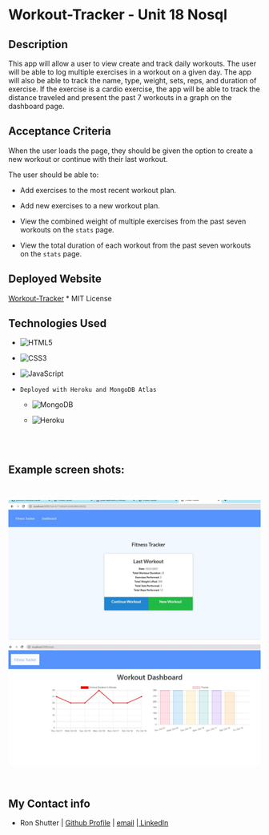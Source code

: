 # Workout-Tracker - Unit 18 Nosql


## Description

This app will allow a user to view create and track daily workouts. The user will be able to log multiple exercises in a workout on a given day. The app will also be able to track the name, type, weight, sets, reps, and duration of exercise. If the exercise is a cardio exercise, the app will be able to track the distance traveled and present the past 7 workouts in a graph on the dashboard page.



## Acceptance Criteria

When the user loads the page, they should be given the option to create a new workout or continue with their last workout.

The user should be able to:

  * Add exercises to the most recent workout plan.

  * Add new exercises to a new workout plan.

  * View the combined weight of multiple exercises from the past seven workouts on the `stats` page.

  * View the total duration of each workout from the past seven workouts on the `stats` page.


## Deployed Website
[Workout-Tracker](https://polar-lake-80445.herokuapp.com/) * MIT License



## Technologies Used

* ![HTML5](https://img.shields.io/badge/html5-%23E34F26.svg?style=for-the-badge&logo=html5&logoColor=white)


* ![CSS3](https://img.shields.io/badge/css3-%231572B6.svg?style=for-the-badge&logo=css3&logoColor=white)


* ![JavaScript](https://img.shields.io/badge/javascript-%23323330.svg?style=for-the-badge&logo=javascript&logoColor=%23F7DF1E)

* `Deployed with Heroku and MongoDB Atlas` 

  * ![MongoDB](https://img.shields.io/badge/MongoDB-%234ea94b.svg?style=for-the-badge&logo=mongodb&logoColor=white)

  * ![Heroku](https://img.shields.io/badge/heroku-%23430098.svg?style=for-the-badge&logo=heroku&logoColor=white)
<br>
<br>

 ## Example screen shots:
<br>
<p>
<img src="Workout-Start.jpg" alt="Start Page demo">


<img src="Workout-Dashboard.jpg" alt="Dashboard demo">


</p>

<br>

## My Contact info
- Ron Shutter | [ Github Profile](https://github.com/Proton-8) | <a href="mailto:ronashutter@gmail.com"> email</a> |<a href="https://www.linkedin.com/in/ron-shutter-95613211/"> LinkedIn</a><br>
    </p>
